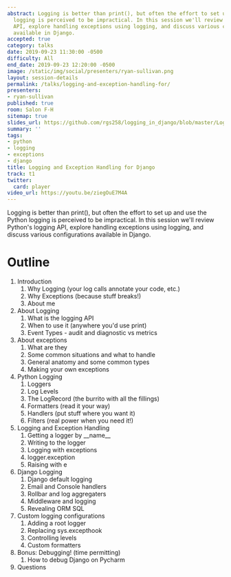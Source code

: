 ```yaml
---
abstract: Logging is better than print(), but often the effort to set up and use Python
  logging is perceived to be impractical. In this session we'll review Python's logging
  API, explore handling exceptions using logging, and discuss various configurations
  available in Django.
accepted: true
category: talks
date: 2019-09-23 11:30:00 -0500
difficulty: All
end_date: 2019-09-23 12:20:00 -0500
image: /static/img/social/presenters/ryan-sullivan.png
layout: session-details
permalink: /talks/logging-and-exception-handling-for/
presenters:
- ryan-sullivan
published: true
room: Salon F-H
sitemap: true
slides_url: https://github.com/rgs258/logging_in_django/blob/master/Logging%20and%20Exception%20Handling%20for%20Django%20V2-20190923.pdf
summary: ''
tags:
- python
- logging
- exceptions
- django
title: Logging and Exception Handling for Django
track: t1
twitter:
  card: player
video_url: https://youtu.be/ziegOuE7M4A
---
```


Logging is better than print(), but often the effort to set up and use the Python logging is perceived to be impractical. In this session we'll review Python's logging API, explore handling exceptions using logging, and discuss various configurations available in Django.

# Outline
1. Introduction
    1. Why Logging (your log calls annotate your code, etc.)
    2. Why Exceptions (because stuff breaks!)
    3. About me
2. About Logging
    1. What is the logging API
    2. When to use it (anywhere you'd use print)
    3. Event Types - audit and diagnostic vs metrics
3. About exceptions
    1. What are they
    2. Some common situations and what to handle
    3. General anatomy and some common types
    4. Making your own exceptions
3. Python Logging
    1. Loggers
    2. Log Levels
    3. The LogRecord (the burrito with all the fillings)
    4. Formatters (read it your way)
    5. Handlers (put stuff where you want it)
    6. Filters (real power when you need it!)
4. Logging and Exception Handling
    1. Getting a logger by \_\_name__
    2. Writing to the logger
    3. Logging with exceptions
    4. logger.exception
    5. Raising with e
4. Django Logging
    1. Django default logging
    2. Email and Console handlers
    3. Rollbar and log aggregaters
    4. Middleware and logging
    5. Revealing ORM SQL
5. Custom logging configurations
    1. Adding a root logger
    2. Replacing sys.excepthook
    3. Controlling levels
    4. Custom formatters
6. Bonus: Debugging! (time permitting)
    1. How to debug Django on Pycharm
7. Questions
